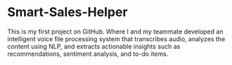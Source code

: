 # Smart-Sales-Helper
This is my first project on GitHub. Where I and my teammate developed an intelligent voice file processing system that transcribes audio, analyzes the content using NLP, and extracts actionable insights such as recommendations, sentiment analysis, and to-do items.
